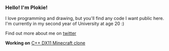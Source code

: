 ### Hello! I'm Plokie!
I love programming and drawing, but you'll find any code I want public here. I'm currently in my second year of University at age 20 :)

Find out more about me on [twitter](https://twitter.com/plokie_)

**Working on**
[C++ DX11 Minecraft clone](https://github.com/Plokie/Voxel_Miner)

